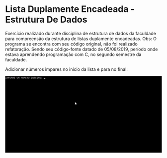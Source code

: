 # Lista Duplamente Encadeada - Estrutura De Dados
Exercício realizado durante disciplina de estrutura de dados da faculdade para compreensão da estrutura de listas duplamente encadeadas.  Obs: O programa se encontra com seu código original, não foi realizado refatoração. Sendo seu código-fonte datado de ‎05‎/08/‎2019, período onde estava aprendendo programação com C, no segundo semestre da faculdade. 

Adicionar números impares no inicio da lista e para no final:

<img src="print-screen/run.gif">
